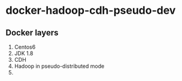 # docker-hadoop-cdh-pseudo-dev

## Docker layers
1. Centos6
2. JDK 1.8
3. CDH
4. Hadoop in pseudo-distributed mode
5. 
